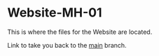 # Website-MH-01
This is where the files for the Website are located.

Link to take you back to the [main](https://github.com/mhmatthewhugley/Website-MH-01) branch.
